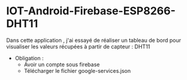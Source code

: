 # IOT-Android-Firebase-ESP8266-DHT11
Dans cette application , j'ai essayé de réaliser un tableau de bord pour visualiser les valeurs récupées à partir de capteur : DHT11 
- Obligation : 
  - Avoir un compte sous firebase 
  - Télécharger le fichier google-services.json 
